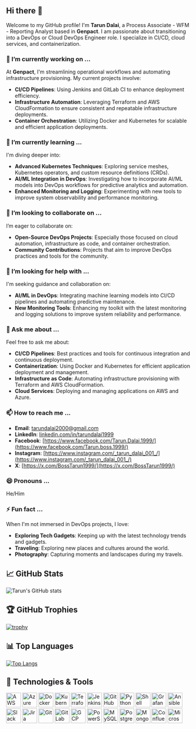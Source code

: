 ## Hi there 👋

Welcome to my GitHub profile! I'm **Tarun Dalai**, a Process Associate - WFM - Reporting Analyst based in **Genpact**. I am passionate about transitioning into a DevOps or Cloud DevOps Engineer role. I specialize in CI/CD, cloud services, and containerization.

### 🔭 I’m currently working on ...
At **Genpact**, I'm streamlining operational workflows and automating infrastructure provisioning. My current projects involve:
- **CI/CD Pipelines**: Using Jenkins and GitLab CI to enhance deployment efficiency.
- **Infrastructure Automation**: Leveraging Terraform and AWS CloudFormation to ensure consistent and repeatable infrastructure deployments.
- **Container Orchestration**: Utilizing Docker and Kubernetes for scalable and efficient application deployments.

### 🌱 I’m currently learning ...
I'm diving deeper into:
- **Advanced Kubernetes Techniques**: Exploring service meshes, Kubernetes operators, and custom resource definitions (CRDs).
- **AI/ML Integration in DevOps**: Investigating how to incorporate AI/ML models into DevOps workflows for predictive analytics and automation.
- **Enhanced Monitoring and Logging**: Experimenting with new tools to improve system observability and performance monitoring.

### 👯 I’m looking to collaborate on ...
I’m eager to collaborate on:
- **Open-Source DevOps Projects**: Especially those focused on cloud automation, infrastructure as code, and container orchestration.
- **Community Contributions**: Projects that aim to improve DevOps practices and tools for the community.

### 🤔 I’m looking for help with ...
I'm seeking guidance and collaboration on:
- **AI/ML in DevOps**: Integrating machine learning models into CI/CD pipelines and automating predictive maintenance.
- **New Monitoring Tools**: Enhancing my toolkit with the latest monitoring and logging solutions to improve system reliability and performance.

### 💬 Ask me about ...
Feel free to ask me about:
- **CI/CD Pipelines**: Best practices and tools for continuous integration and continuous deployment.
- **Containerization**: Using Docker and Kubernetes for efficient application deployment and management.
- **Infrastructure as Code**: Automating infrastructure provisioning with Terraform and AWS CloudFormation.
- **Cloud Services**: Deploying and managing applications on AWS and Azure.

### 📫 How to reach me ...
- **Email**: [tarundalai2000@gmail.com](mailto:tarundalai2000@gmail.com)
- **LinkedIn**: [linkedin.com/in/tarundalai1999](https://www.linkedin.com/in/tarundalai1999)
- **Facebook**: [https://www.facebook.com/Tarun.Dalai.1999/](https://www.facebook.com/Tarun.boss.1999/)
- **Instagram**: [https://www.instagram.com/_tarun_dalai_001_/](https://www.instagram.com/_tarun_dalai_001_/)
- **X**: [https://x.com/BossTarun1999/](https://x.com/BossTarun1999/)

### 😄 Pronouns ...
He/Him

### ⚡ Fun fact ...
When I'm not immersed in DevOps projects, I love:
- **Exploring Tech Gadgets**: Keeping up with the latest technology trends and gadgets.
- **Traveling**: Exploring new places and cultures around the world.
- **Photography**: Capturing moments and landscapes during my travels.

## 📈 GitHub Stats

![Tarun's GitHub stats](https://github-readme-stats.vercel.app/api?username=tarundalai1999&show_icons=true&theme=radical)

## 🏆 GitHub Trophies

[![trophy](https://github-profile-trophy.vercel.app/?username=tarundalai1999&theme=onedark)](https://github.com/ryo-ma/github-profile-trophy)

## 📊 Top Languages

[![Top Langs](https://github-readme-stats.vercel.app/api/top-langs/?username=tarundalai1999&layout=compact&theme=radical)](https://github.com/tarundalai1999)

## 🔧 Technologies & Tools

<p align="left">
  <img src="https://img.icons8.com/color/48/000000/amazon-web-services.png" alt="AWS" width="40" height="40"/>
  <img src="https://img.icons8.com/fluency/48/000000/azure-1.png" alt="Azure" width="40" height="40"/>
  <img src="https://img.icons8.com/color/48/000000/docker.png" alt="Docker" width="40" height="40"/>
  <img src="https://img.icons8.com/color/48/000000/kubernetes.png" alt="Kubernetes" width="40" height="40"/>
  <img src="https://img.icons8.com/color/48/000000/terraform.png" alt="Terraform" width="40" height="40"/>
  <img src="https://img.icons8.com/color/48/000000/jenkins.png" alt="Jenkins" width="40" height="40"/>
  <img src="https://img.icons8.com/ios-filled/50/000000/github.png" alt="GitHub" width="40" height="40"/>
  <img src="https://img.icons8.com/color/48/000000/python.png" alt="Python" width="40" height="40"/>
  <img src="https://img.icons8.com/plasticine/100/000000/bash.png" alt="Shell Scripting" width="40" height="40"/>
  <img src="https://img.icons8.com/color/48/000000/grafana.png" alt="Grafana" width="40" height="40"/>
  <img src="https://img.icons8.com/color/48/000000/ansible.png" alt="Ansible" width="40" height="40"/>
  <img src="https://img.icons8.com/color/48/000000/slack-new.png" alt="Slack" width="40" height="40"/>
  <img src="https://img.icons8.com/color/48/000000/jira.png" alt="Jira" width="40" height="40"/>
  <img src="https://img.icons8.com/color/48/000000/git.png" alt="Git" width="40" height="40"/>
  <img src="https://img.icons8.com/color/48/000000/gitlab.png" alt="GitLab" width="40" height="40"/>
  <img src="https://img.icons8.com/color/48/000000/google-cloud.png" alt="GCP" width="40" height="40"/>
  <img src="https://img.icons8.com/color/48/000000/powershell.png" alt="PowerShell" width="40" height="40"/>
  <img src="https://img.icons8.com/color/48/000000/mysql-logo.png" alt="MySQL" width="40" height="40"/>
  <img src="https://img.icons8.com/color/48/000000/postgreesql.png" alt="PostgreSQL" width="40" height="40"/>
  <img src="https://img.icons8.com/color/48/000000/mongodb.png" alt="MongoDB" width="40" height="40"/>
  <img src="https://img.icons8.com/color/48/000000/confluence.png" alt="Confluence" width="40" height="40"/>
  <img src="https://img.icons8.com/color/48/000000/microsoft-teams.png" alt="Microsoft Teams" width="40" height="40"/>
</p>
